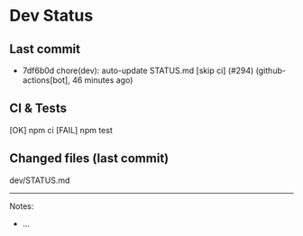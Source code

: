 # Dev Status

## Last commit
- 7df6b0d chore(dev): auto-update STATUS.md [skip ci] (#294) (github-actions[bot], 46 minutes ago)
## CI & Tests
[OK] npm ci
[FAIL] npm test

## Changed files (last commit)
dev/STATUS.md

---
Notes:
- ...
